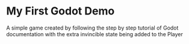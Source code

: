 # My First Godot Demo
 A simple game created by following the step by step tutorial of Godot documentation with the extra invincible state being added to the Player 
